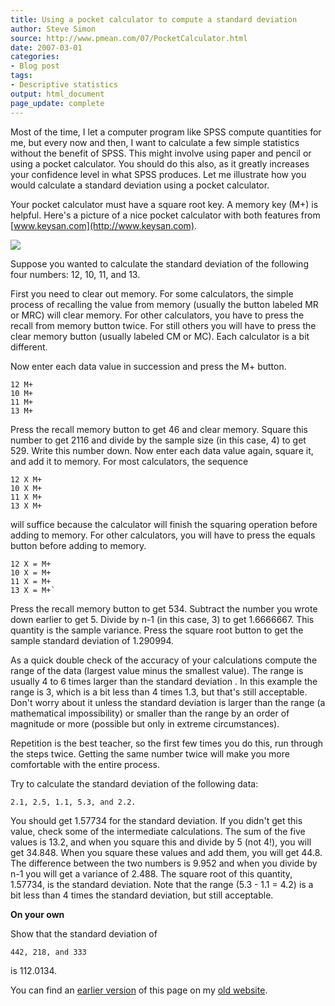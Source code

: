 ```yaml
---
title: Using a pocket calculator to compute a standard deviation
author: Steve Simon
source: http://www.pmean.com/07/PocketCalculator.html
date: 2007-03-01
categories:
- Blog post
tags:
- Descriptive statistics
output: html_document
page_update: complete
---
```


Most of the time, I let a computer program like SPSS compute quantities for me, but every now and then, I want to calculate a few simple statistics without the benefit of SPSS. This might involve using paper and pencil or using a pocket calculator. You should do this also, as it greatly increases your confidence level in what SPSS produces. Let me illustrate how you would calculate a standard deviation using a pocket calculator.

Your pocket calculator must have a square root key. A memory key (M+) is helpful. Here's a picture of a nice pocket calculator with both features from [www.keysan.com](http://www.keysan.com).

![](http://www.pmean.com/new-images/07/PocketCalculator01.jpg)

Suppose you wanted to calculate the standard deviation of the following four numbers: 12, 10, 11, and 13.

First you need to clear out memory. For some calculators, the simple process of recalling the value from memory (usually the button labeled MR or MRC) will clear memory. For other calculators, you have to press the recall from memory button twice. For still others you will have to press the clear memory button (usually labeled CM or MC). Each calculator is a bit different.

Now enter each data value in succession and press the M+ button.

```
12 M+
10 M+
11 M+
13 M+
```

Press the recall memory button to get 46   and clear memory. Square this number to get 2116 and divide by the sample size (in this case, 4) to get 529. Write this number down. Now enter each data value again, square it, and add it to memory. For most calculators, the sequence

```
12 X M+
10 X M+
11 X M+
13 X M+
```

will suffice because the calculator will finish the squaring operation before adding to memory. For other calculators, you will have to press the equals button before adding to memory.

```
12 X = M+
10 X = M+
11 X = M+
13 X = M+`
```

Press the recall memory button to get 534. Subtract the number you wrote down earlier to get 5. Divide by n-1 (in this case, 3) to get 1.6666667. This quantity is the sample variance. Press the square root button to get the sample standard deviation of 1.290994.

As a quick double check of the accuracy of your calculations compute the range of the data (largest value minus the smallest value). The range is usually 4 to 6 times larger than the standard deviation . In this example the range is 3, which is a bit less than 4 times 1.3, but that's still acceptable. Don't worry about it unless the standard deviation is larger than the range (a mathematical impossibility) or smaller than the range by an order of magnitude or more (possible but only in extreme circumstances).

Repetition is the best teacher, so the first few times you do this, run through the steps twice. Getting the same number twice will make you more comfortable with the entire process.

Try to calculate the standard deviation of the following data:

```
2.1, 2.5, 1.1, 5.3, and 2.2.
```

You should get 1.57734 for the standard deviation. If you didn't get this value, check some of the intermediate calculations. The sum of the five values is 13.2, and when you square this and divide by 5 (not 4!), you will get 34.848. When you square these values and add them, you will get 44.8. The difference between the two numbers is 9.952 and when you divide by n-1 you will get a variance of 2.488. The square root of this quantity, 1.57734, is the standard deviation. Note that the range (5.3 - 1.1 = 4.2) is a bit less than 4 times the standard deviation, but still acceptable.

**On your own**

Show that the standard deviation of

```
442, 218, and 333
```

is 112.0134.

You can find an [earlier version][sim1] of this page on my [old website][sim2].

[sim1]: http://www.pmean.com/07/PocketCalculator.html
[sim2]: http://www.pmean.com
